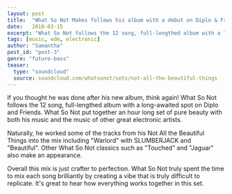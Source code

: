 ```yaml
---
layout: post
title:  "What So Not Makes follows his album with a debut on Diplo & Friends"
date:   2018-03-15
excerpt: "What So Not follows the 12 song, full-lengthed album with a long-awaited spot on Diplo and Friends."
tags: [music, edm, electronic]
author: "Samantha"
post_id: "post-3"
genre: "future-bass"
teaser:
  type: "soundcloud"
  source: soundcloud.com/whatsonot/sets/not-all-the-beautiful-things
---
```


If you thought he was done after his new album, think again! What So Not follows the 12 song, full-lengthed album with a long-awaited spot on Diplo and Friends. What So Not put together an hour long set of pure beauty with both his music and the music of other great electronic artists.

Naturally, he worked some of the tracks from his Not All the Beautiful Things into the mix including "Warlord" with SLUMBERJACK and "Beautiful". Other What So Not classics such as "Touched" and "Jaguar" also make an appearance.

Overall this mix is just crafter to perfection. What So Not truly spent the time to mix each song brilliantly by creating a vibe that is truly difficult to replicate. It's great to hear how everything works together in this set.

